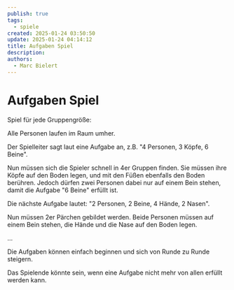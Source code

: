 ```yaml
---
publish: true
tags:
  - spiele
created: 2025-01-24 03:50:50
update: 2025-01-24 04:14:12
title: Aufgaben Spiel
description: 
authors:
  - Marc Bielert
---
```


#  Aufgaben Spiel

Spiel für jede Gruppengröße:

Alle Personen laufen im Raum umher.

Der Spielleiter sagt laut eine Aufgabe an, z.B. "4 Personen, 3 Köpfe, 6 Beine".

Nun müssen sich die Spieler schnell in 4er Gruppen finden. Sie müssen ihre Köpfe auf den Boden legen, und mit den Füßen ebenfalls den Boden berühren. Jedoch dürfen zwei Personen dabei nur auf einem Bein stehen, damit die Aufgabe "6 Beine" erfüllt ist.

Die nächste Aufgabe lautet: "2 Personen, 2 Beine, 4 Hände, 2 Nasen".

Nun müssen 2er Pärchen gebildet werden. Beide Personen müssen auf einem Bein stehen, die Hände und die Nase auf den Boden legen.

…

Die Aufgaben können einfach beginnen und sich von Runde zu Runde steigern.

Das Spielende könnte sein, wenn eine Aufgabe nicht mehr von allen erfüllt werden kann.

